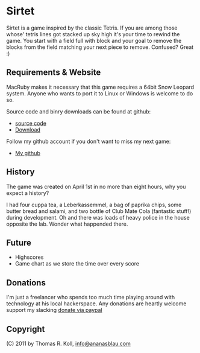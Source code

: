 Sirtet
======

Sirtet is a game inspired by the classic Tetris. If you are among those whose'
tetris lines got stacked up sky high it's your time to rewind the game.
You start with a field full with block and your goal to remove the
blocks from the field matching your next piece to remove. Confused? Great :)


Requirements & Website
----------------------

MacRuby makes it necessary that this game requires a 64bit Snow Leopard system.
Anyone who wants to port it to Linux or Windows is welcome to do so.

Source code and binry downloads can be found at github:

* [source code](http://github.com/TomK32/sirtet)
* [Download](http://github.com/TomK32/sirtet/downloads)

Follow my github account if you don't want to miss my next game:

*  [My github](http://github.com/TomK32)


History
-------

The game was created on April 1st in no more than eight hours, why you expect a history?

I had four cuppa tea, a Leberkassemmel, a bag of paprika chips, some
butter bread and salami, and two bottle of Club Mate Cola (fantastic stuff!)
during development. Oh and there was loads of heavy police in the house
opposite the lab. Wonder what happended there.

Future
------
* Highscores
* Game chart as we store the time over every score

Donations
---------

I'm just a freelancer who spends too much time playing around with technology
at his local hackerspace. Any donations are heartly welcome support my slacking
[donate via paypal](https://www.paypal.com/cgi-bin/webscr?cmd=_s-xclick&hosted_button_id=XAC4KZXJB964C)


Copyright
---------
(C) 2011 by Thomas R. Koll, <info@ananasblau.com>
